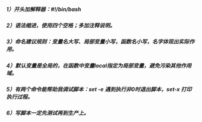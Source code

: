 ##### 1）开头加解释器：#!/bin/bash
##### 2）语法缩进，使用四个空格；多加注释说明。
##### 3）命名建议规则：变量名大写、局部变量小写，函数名小写，名字体现出实际作用。
##### 4）默认变量是全局的，在函数中变量local指定为局部变量，避免污染其他作用域。
##### 5）有两个命令能帮助我调试脚本：set -e 遇到执行非0时退出脚本，set-x 打印执行过程。
##### 6）写脚本一定先测试再到生产上。

